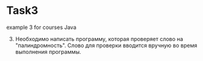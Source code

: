 # Task3
example 3 for courses Java

  3.	Необходимо написать программу, которая проверяет слово на "палиндромность". Слово для проверки вводится вручную во время 
      выполнения программы. 
